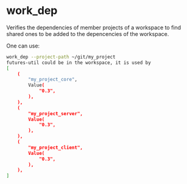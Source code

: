 # work_dep

Verifies the dependencies of member projects of a workspace to find shared ones to be added to the depencencies of the workspace.

One can use:
```sh
work_dep --project-path ~/git/my_project
futures-util could be in the workspace, it is used by
[
    (
        "my_project_core",
        Value(
            "0.3",
        ),
    ),
    (
        "my_project_server",
        Value(
            "0.3",
        ),
    ),
    (
        "my_project_client",
        Value(
            "0.3",
        ),
    ),
]
```
